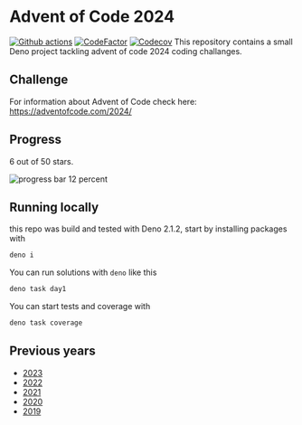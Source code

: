 # Advent of Code 2024

[![Github actions](https://github.com/cemusta/aoc-2024/actions/workflows/deno.yml/badge.svg)](https://github.com/cemusta/aoc-2024/actions/workflows/deno.yml)
[![CodeFactor](https://www.codefactor.io/repository/github/cemusta/aoc-2024/badge)](https://www.codefactor.io/repository/github/cemusta/aoc-2024)
[![Codecov](https://codecov.io/gh/cemusta/aoc-2024/graph/badge.svg?token=VQfxs6ZEql)](https://codecov.io/gh/cemusta/aoc-2024)
This repository contains a small Deno project tackling advent of code 2024 coding challanges.

## Challenge

For information about Advent of Code check here: <https://adventofcode.com/2024/>

## Progress

6 out of 50 stars.

![progress bar 12 percent](https://progress-bar.xyz/12/?progress_color=33ff33)

## Running locally

this repo was build and tested with Deno 2.1.2, start by installing packages with

```bash
deno i
```

You can run solutions with `deno` like this

```bash
deno task day1
```

You can start tests and coverage with

```bash
deno task coverage
```

## Previous years

- [2023](https://github.com/cemusta/aoc-2023)
- [2022](https://github.com/cemusta/aoc-2022)
- [2021](https://github.com/cemusta/aoc-2021)
- [2020](https://github.com/cemusta/aoc-2020)
- [2019](https://github.com/cemusta/aoc-2019)
